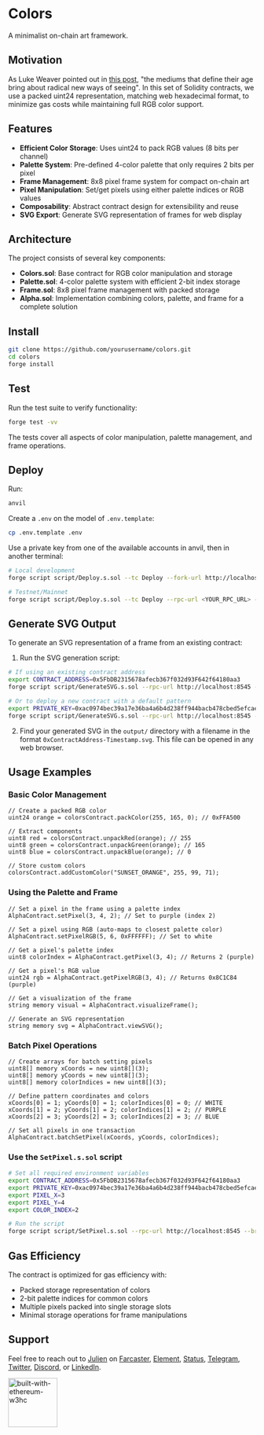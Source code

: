 # Colors

A minimalist on-chain art framework.

## Motivation

As Luke Weaver pointed out in [this post](https://x.com/ethereum/status/1898077135916437718), "the mediums that define their age bring about radical new ways of seeing". In this set of Solidity contracts, we use a packed uint24 representation, matching web hexadecimal format, to minimize gas costs while maintaining full RGB color support.

## Features

- **Efficient Color Storage**: Uses uint24 to pack RGB values (8 bits per channel)
- **Palette System**: Pre-defined 4-color palette that only requires 2 bits per pixel
- **Frame Management**: 8x8 pixel frame system for compact on-chain art
- **Pixel Manipulation**: Set/get pixels using either palette indices or RGB values
- **Composability**: Abstract contract design for extensibility and reuse
- **SVG Export**: Generate SVG representation of frames for web display

## Architecture

The project consists of several key components:

- **Colors.sol**: Base contract for RGB color manipulation and storage
- **Palette.sol**: 4-color palette system with efficient 2-bit index storage
- **Frame.sol**: 8x8 pixel frame management with packed storage
- **Alpha.sol**: Implementation combining colors, palette, and frame for a complete solution

## Install

```bash
git clone https://github.com/yourusername/colors.git
cd colors
forge install
```

## Test

Run the test suite to verify functionality:

```bash
forge test -vv
```

The tests cover all aspects of color manipulation, palette management, and frame operations.

## Deploy

Run: 

```bash
anvil
```

Create a `.env` on the model of `.env.template`:

```bash
cp .env.template .env
```

Use a private key from one of the available accounts in anvil, then in another terminal: 

```bash
# Local development
forge script script/Deploy.s.sol --tc Deploy --fork-url http://localhost:8545 --broadcast

# Testnet/Mainnet
forge script script/Deploy.s.sol --tc Deploy --rpc-url <YOUR_RPC_URL> --private-key <YOUR_PRIVATE_KEY> --broadcast
```

## Generate SVG Output

To generate an SVG representation of a frame from an existing contract:

1. Run the SVG generation script:

```bash
# If using an existing contract address
export CONTRACT_ADDRESS=0x5FbDB2315678afecb367f032d93F642f64180aa3
forge script script/GenerateSVG.s.sol --rpc-url http://localhost:8545 --ffi

# Or to deploy a new contract with a default pattern
export PRIVATE_KEY=0xac0974bec39a17e36ba4a6b4d238ff944bacb478cbed5efcae784d7bf4f2ff80
forge script script/GenerateSVG.s.sol --rpc-url http://localhost:8545 --ffi
```

2. Find your generated SVG in the `output/` directory with a filename in the format `0xContractAddress-Timestamp.svg`. This file can be opened in any web browser.

## Usage Examples

### Basic Color Management

```solidity
// Create a packed RGB color
uint24 orange = colorsContract.packColor(255, 165, 0); // 0xFFA500

// Extract components
uint8 red = colorsContract.unpackRed(orange); // 255
uint8 green = colorsContract.unpackGreen(orange); // 165
uint8 blue = colorsContract.unpackBlue(orange); // 0

// Store custom colors
colorsContract.addCustomColor("SUNSET_ORANGE", 255, 99, 71);
```

### Using the Palette and Frame

```solidity
// Set a pixel in the frame using a palette index
AlphaContract.setPixel(3, 4, 2); // Set to purple (index 2)

// Set a pixel using RGB (auto-maps to closest palette color)
AlphaContract.setPixelRGB(5, 6, 0xFFFFFF); // Set to white

// Get a pixel's palette index
uint8 colorIndex = AlphaContract.getPixel(3, 4); // Returns 2 (purple)

// Get a pixel's RGB value
uint24 rgb = AlphaContract.getPixelRGB(3, 4); // Returns 0x8C1C84 (purple)

// Get a visualization of the frame
string memory visual = AlphaContract.visualizeFrame();

// Generate an SVG representation
string memory svg = AlphaContract.viewSVG();
```

### Batch Pixel Operations

```solidity
// Create arrays for batch setting pixels
uint8[] memory xCoords = new uint8[](3);
uint8[] memory yCoords = new uint8[](3);
uint8[] memory colorIndices = new uint8[](3);

// Define pattern coordinates and colors
xCoords[0] = 1; yCoords[0] = 1; colorIndices[0] = 0; // WHITE
xCoords[1] = 2; yCoords[1] = 2; colorIndices[1] = 2; // PURPLE
xCoords[2] = 3; yCoords[2] = 3; colorIndices[2] = 3; // BLUE

// Set all pixels in one transaction
AlphaContract.batchSetPixel(xCoords, yCoords, colorIndices);
```

### Use the `SetPixel.s.sol` script

```bash
# Set all required environment variables
export CONTRACT_ADDRESS=0x5FbDB2315678afecb367f032d93F642f64180aa3
export PRIVATE_KEY=0xac0974bec39a17e36ba4a6b4d238ff944bacb478cbed5efcae784d7bf4f2ff80
export PIXEL_X=3
export PIXEL_Y=4
export COLOR_INDEX=2

# Run the script
forge script script/SetPixel.s.sol --rpc-url http://localhost:8545 --broadcast
```

## Gas Efficiency

The contract is optimized for gas efficiency with:

- Packed storage representation of colors
- 2-bit palette indices for common colors
- Multiple pixels packed into single storage slots
- Minimal storage operations for frame manipulations

## Support

Feel free to reach out to [Julien](https://github.com/julienbrg) on [Farcaster](https://warpcast.com/julien-), [Element](https://matrix.to/#/@julienbrg:matrix.org), [Status](https://status.app/u/iwSACggKBkp1bGllbgM=#zQ3shmh1sbvE6qrGotuyNQB22XU5jTrZ2HFC8bA56d5kTS2fy), [Telegram](https://t.me/julienbrg), [Twitter](https://twitter.com/julienbrg), [Discord](https://discordapp.com/users/julienbrg), or [LinkedIn](https://www.linkedin.com/in/julienberanger/).

<img src="https://bafkreid5xwxz4bed67bxb2wjmwsec4uhlcjviwy7pkzwoyu5oesjd3sp64.ipfs.w3s.link" alt="built-with-ethereum-w3hc" width="100"/>